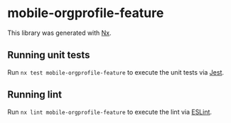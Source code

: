 # mobile-orgprofile-feature

This library was generated with [Nx](https://nx.dev).

## Running unit tests

Run `nx test mobile-orgprofile-feature` to execute the unit tests via [Jest](https://jestjs.io).

## Running lint

Run `nx lint mobile-orgprofile-feature` to execute the lint via [ESLint](https://eslint.org/).
